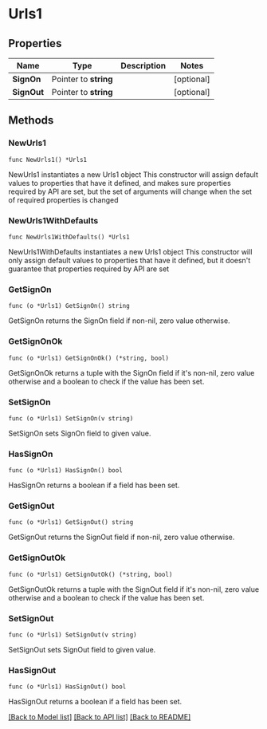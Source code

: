 # Urls1

## Properties

Name | Type | Description | Notes
------------ | ------------- | ------------- | -------------
**SignOn** | Pointer to **string** |  | [optional] 
**SignOut** | Pointer to **string** |  | [optional] 

## Methods

### NewUrls1

`func NewUrls1() *Urls1`

NewUrls1 instantiates a new Urls1 object
This constructor will assign default values to properties that have it defined,
and makes sure properties required by API are set, but the set of arguments
will change when the set of required properties is changed

### NewUrls1WithDefaults

`func NewUrls1WithDefaults() *Urls1`

NewUrls1WithDefaults instantiates a new Urls1 object
This constructor will only assign default values to properties that have it defined,
but it doesn't guarantee that properties required by API are set

### GetSignOn

`func (o *Urls1) GetSignOn() string`

GetSignOn returns the SignOn field if non-nil, zero value otherwise.

### GetSignOnOk

`func (o *Urls1) GetSignOnOk() (*string, bool)`

GetSignOnOk returns a tuple with the SignOn field if it's non-nil, zero value otherwise
and a boolean to check if the value has been set.

### SetSignOn

`func (o *Urls1) SetSignOn(v string)`

SetSignOn sets SignOn field to given value.

### HasSignOn

`func (o *Urls1) HasSignOn() bool`

HasSignOn returns a boolean if a field has been set.

### GetSignOut

`func (o *Urls1) GetSignOut() string`

GetSignOut returns the SignOut field if non-nil, zero value otherwise.

### GetSignOutOk

`func (o *Urls1) GetSignOutOk() (*string, bool)`

GetSignOutOk returns a tuple with the SignOut field if it's non-nil, zero value otherwise
and a boolean to check if the value has been set.

### SetSignOut

`func (o *Urls1) SetSignOut(v string)`

SetSignOut sets SignOut field to given value.

### HasSignOut

`func (o *Urls1) HasSignOut() bool`

HasSignOut returns a boolean if a field has been set.


[[Back to Model list]](../README.md#documentation-for-models) [[Back to API list]](../README.md#documentation-for-api-endpoints) [[Back to README]](../README.md)


